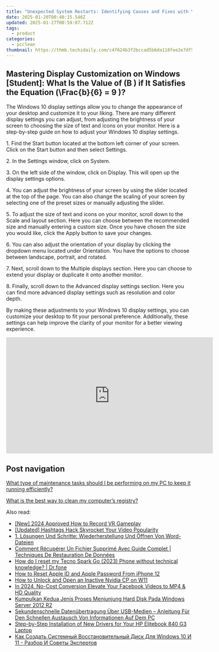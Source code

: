 ```yaml
---
title: "Unexpected System Restarts: Identifying Causes and Fixes with YL's Tech Insights"
date: 2025-01-20T00:40:15.546Z
updated: 2025-01-27T00:59:07.712Z
tags:
  - product
categories:
  - pcclean
thumbnail: https://thmb.techidaily.com/c4f624b3f2bccad5b6da118fee2e7df55a3a172015085fad0a0d2520bcd157aa.jpg
---
```


## Mastering Display Customization on Windows [Student]: What Is the Value of \(B \) if It Satisfies the Equation \(\Frac{b}{6} = 9 \)?

The Windows 10 display settings allow you to change the appearance of your desktop and customize it to your liking. There are many different display settings you can adjust, from adjusting the brightness of your screen to choosing the size of text and icons on your monitor. Here is a step-by-step guide on how to adjust your Windows 10 display settings. 

1\. Find the Start button located at the bottom left corner of your screen. Click on the Start button and then select Settings.

2\. In the Settings window, click on System.

3\. On the left side of the window, click on Display. This will open up the display settings options. 

4\. You can adjust the brightness of your screen by using the slider located at the top of the page. You can also change the scaling of your screen by selecting one of the preset sizes or manually adjusting the slider.

5\. To adjust the size of text and icons on your monitor, scroll down to the Scale and layout section. Here you can choose between the recommended size and manually entering a custom size. Once you have chosen the size you would like, click the Apply button to save your changes.

6\. You can also adjust the orientation of your display by clicking the dropdown menu located under Orientation. You have the options to choose between landscape, portrait, and rotated.

7\. Next, scroll down to the Multiple displays section. Here you can choose to extend your display or duplicate it onto another monitor.

8\. Finally, scroll down to the Advanced display settings section. Here you can find more advanced display settings such as resolution and color depth. 

By making these adjustments to your Windows 10 display settings, you can customize your desktop to fit your personal preference. Additionally, these settings can help improve the clarity of your monitor for a better viewing experience.

<!-- affiliate ads begin -->
<iframe width="560" height="315" src="https://www.youtube.com/embed/M5pwd2mwaQQ?si=qyZHgdTlbQbc32Mp" title="YouTube video player" frameborder="0" allow="accelerometer; autoplay; clipboard-write; encrypted-media; gyroscope; picture-in-picture; web-share" referrerpolicy="strict-origin-when-cross-origin" allowfullscreen></iframe>
<!-- affiliate ads end -->

## Post navigation

[What type of maintenance tasks should I be performing on my PC to keep it running efficiently?](https://tools.techidaily.com/pcclean/products/)

[What is the best way to clean my computer’s registry?](https://tools.techidaily.com/pcclean/products/)

<ins class="adsbygoogle"
     style="display:block"
     data-ad-format="autorelaxed"
     data-ad-client="ca-pub-7571918770474297"
     data-ad-slot="1223367746"></ins>

<ins class="adsbygoogle"
     style="display:block"
     data-ad-client="ca-pub-7571918770474297"
     data-ad-slot="8358498916"
     data-ad-format="auto"
     data-full-width-responsive="true"></ins>

<span class="atpl-alsoreadstyle">Also read:</span>
<div><ul>
<li><a href="https://digital-screen-recording.techidaily.com/new-2024-approved-how-to-record-vr-gameplay/"><u>[New] 2024 Approved How to Record VR Gameplay</u></a></li>
<li><a href="https://facebook-video-footage.techidaily.com/updated-hashtags-hack-skyrocket-your-video-popularity/"><u>[Updated] Hashtags Hack Skyrocket Your Video Popularity</u></a></li>
<li><a href="https://win-cloud.techidaily.com/1-losungen-und-schritte-wiederherstellung-und-offnen-von-word-dateien/"><u>1. Lösungen Und Schritte: Wiederherstellung Und Öffnen Von Word-Dateien</u></a></li>
<li><a href="https://win-cloud.techidaily.com/comment-recuperer-un-fichier-supprime-avec-guide-complet-techniques-de-restauration-de-donnees/"><u>Comment Récupérer Un Fichier Supprimé Avec Guide Complet | Techniques De Restauration De Données</u></a></li>
<li><a href="https://techidaily.com/how-do-i-reset-my-tecno-spark-go-2023-phone-without-technical-knowledge-drfone-by-drfone-reset-android-reset-android/"><u>How do I reset my Tecno Spark Go (2023) Phone without technical knowledge? | Dr.fone</u></a></li>
<li><a href="https://apple-account.techidaily.com/how-to-reset-apple-id-and-apple-password-from-iphone-12-by-drfone-ios/"><u>How to Reset Apple ID and Apple Password From iPhone 12</u></a></li>
<li><a href="https://win11.techidaily.com/how-to-unlock-and-open-an-inactive-nvidia-cp-on-w11/"><u>How to Unlock and Open an Inactive Nvidia CP on W11</u></a></li>
<li><a href="https://facebook-video-content.techidaily.com/in-2024-no-cost-conversion-elevate-your-facebook-videos-to-mp4-and-hd-quality/"><u>In 2024, No-Cost Conversion Elevate Your Facebook Videos to MP4 & HD Quality</u></a></li>
<li><a href="https://win-cloud.techidaily.com/kumpulkan-kedua-jenis-proses-menjunjung-hard-disk-pada-windows-server-2012-r2/"><u>Kumpulkan Kedua Jenis Proses Menjunjung Hard Disk Pada Windows Server 2012 R2</u></a></li>
<li><a href="https://win-cloud.techidaily.com/sekundenschnelle-datenubertragung-uber-usb-medien-anleitung-fur-den-schnellen-austausch-von-informationen-auf-dem-pc/"><u>Sekundenschnelle Datenübertragung Über USB-Medien – Anleitung Für Den Schnellen Austausch Von Informationen Auf Dem PC</u></a></li>
<li><a href="https://hardware-updates.techidaily.com/step-by-step-installation-of-new-drivers-for-your-hp-elitebook-840-g3-laptop/"><u>Step-by-Step Installation of New Drivers for Your HP Elitebook 840 G3 Laptop</u></a></li>
<li><a href="https://win-cloud.techidaily.com/kak-sozdat-sistemnyj-vosstanovitelnyj-disk-dlya-windows-10-i-11-razbor-i-sovety-ekspertov/"><u>Как Создать Системный Восстановительный Диск Для Windows 10 И 11 - Разбор И Советы Экспертов</u></a></li>
</ul></div>

